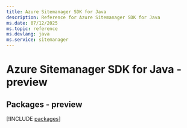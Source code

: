 ```yaml
---
title: Azure Sitemanager SDK for Java
description: Reference for Azure Sitemanager SDK for Java
ms.date: 07/12/2025
ms.topic: reference
ms.devlang: java
ms.service: sitemanager
---
```

# Azure Sitemanager SDK for Java - preview
## Packages - preview
[!INCLUDE [packages](sitemanager-index.md)]